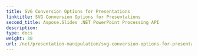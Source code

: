 ```yaml
---
title: SVG Conversion Options for Presentations
linktitle: SVG Conversion Options for Presentations
second_title: Aspose.Slides .NET PowerPoint Processing API
description: 
type: docs
weight: 30
url: /net/presentation-manipulation/svg-conversion-options-for-presentations/
---
```

